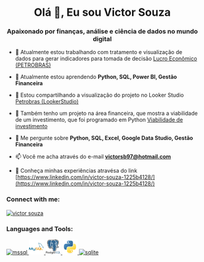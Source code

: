 <h1 align="center">Olá 👋, Eu sou Victor Souza</h1>
<h3 align="center">Apaixonado por finanças, análise e ciência de dados no mundo digital</h3>

- 🔭 Atualmente estou trabalhando com tratamento e visualização de dados para gerar indicadores para tomada de decisão [Lucro Econômico (PETROBRAS)](https://colab.research.google.com/drive/1jBrpbvmM0lx8R8TU3vrG5oOdzO3WSWex?usp=sharing)

- 🌱 Atualmente estou aprendendo **Python, SQL, Power BI, Gestão Financeira**

- 👯 Estou compartilhando a visualização do projeto no Looker Studio [Petrobras (LookerStudio)](https://datastudio.google.com/reporting/f5b67c66-bd38-478d-880e-369534253259/page/R4k9C)

- 🤝 Também tenho um projeto na área financeira, que mostra a viabilidade de um investimento, que foi programado em Python [Viabilidade de investimento](https://colab.research.google.com/drive/1g3OiBGpanJMuCAiS40HQ1TpslcAkktgQ?usp=sharing)

- 💬 Me pergunte sobre **Python, SQL, Excel, Google Data Studio, Gestão Financeira**

- 📫 Você me acha através do e-mail **victorsb97@hotmail.com**

- 📄 Conheça minhas experiências atravésa do link [https://www.linkedin.com/in/victor-souza-1225b4128/](https://www.linkedin.com/in/victor-souza-1225b4128/)

<h3 align="left">Connect with me:</h3>
<p align="left">
<a href="https://linkedin.com/in/victor souza" target="blank"><img align="center" src="https://raw.githubusercontent.com/rahuldkjain/github-profile-readme-generator/master/src/images/icons/Social/linked-in-alt.svg" alt="victor souza" height="30" width="40" /></a>
</p>

<h3 align="left">Languages and Tools:</h3>
<p align="left"> <a href="https://www.microsoft.com/en-us/sql-server" target="_blank" rel="noreferrer"> <img src="https://www.svgrepo.com/show/303229/microsoft-sql-server-logo.svg" alt="mssql" width="40" height="40"/> </a> <a href="https://www.mysql.com/" target="_blank" rel="noreferrer"> <img src="https://raw.githubusercontent.com/devicons/devicon/master/icons/mysql/mysql-original-wordmark.svg" alt="mysql" width="40" height="40"/> </a> <a href="https://www.postgresql.org" target="_blank" rel="noreferrer"> <img src="https://raw.githubusercontent.com/devicons/devicon/master/icons/postgresql/postgresql-original-wordmark.svg" alt="postgresql" width="40" height="40"/> </a> <a href="https://www.python.org" target="_blank" rel="noreferrer"> <img src="https://raw.githubusercontent.com/devicons/devicon/master/icons/python/python-original.svg" alt="python" width="40" height="40"/> </a> <a href="https://www.sqlite.org/" target="_blank" rel="noreferrer"> <img src="https://www.vectorlogo.zone/logos/sqlite/sqlite-icon.svg" alt="sqlite" width="40" height="40"/> </a> </p>





<!--
**VictorSouza23/VictorSouza23** is a ✨ _special_ ✨ repository because its `README.md` (this file) appears on your GitHub profile.

Here are some ideas to get you started:

- 🔭 I’m currently working on ...
- 🌱 I’m currently learning ...
- 👯 I’m looking to collaborate on ...
- 🤔 I’m looking for help with ...
- 💬 Ask me about ...
- 📫 How to reach me: ...
- 😄 Pronouns: ...
- ⚡ Fun fact: ...
-->
